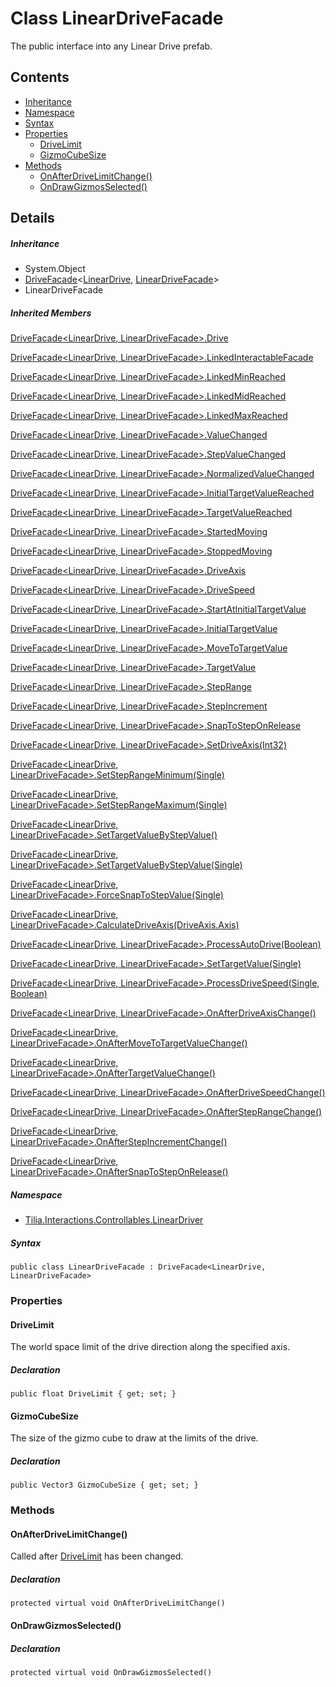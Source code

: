 # Class LinearDriveFacade

The public interface into any Linear Drive prefab.

## Contents

* [Inheritance]
* [Namespace]
* [Syntax]
* [Properties]
  * [DriveLimit]
  * [GizmoCubeSize]
* [Methods]
  * [OnAfterDriveLimitChange()]
  * [OnDrawGizmosSelected()]

## Details

##### Inheritance

* System.Object
* [DriveFacade]<[LinearDrive], [LinearDriveFacade]\>
* LinearDriveFacade

##### Inherited Members

[DriveFacade<LinearDrive, LinearDriveFacade>.Drive]

[DriveFacade<LinearDrive, LinearDriveFacade>.LinkedInteractableFacade]

[DriveFacade<LinearDrive, LinearDriveFacade>.LinkedMinReached]

[DriveFacade<LinearDrive, LinearDriveFacade>.LinkedMidReached]

[DriveFacade<LinearDrive, LinearDriveFacade>.LinkedMaxReached]

[DriveFacade<LinearDrive, LinearDriveFacade>.ValueChanged]

[DriveFacade<LinearDrive, LinearDriveFacade>.StepValueChanged]

[DriveFacade<LinearDrive, LinearDriveFacade>.NormalizedValueChanged]

[DriveFacade<LinearDrive, LinearDriveFacade>.InitialTargetValueReached]

[DriveFacade<LinearDrive, LinearDriveFacade>.TargetValueReached]

[DriveFacade<LinearDrive, LinearDriveFacade>.StartedMoving]

[DriveFacade<LinearDrive, LinearDriveFacade>.StoppedMoving]

[DriveFacade<LinearDrive, LinearDriveFacade>.DriveAxis]

[DriveFacade<LinearDrive, LinearDriveFacade>.DriveSpeed]

[DriveFacade<LinearDrive, LinearDriveFacade>.StartAtInitialTargetValue]

[DriveFacade<LinearDrive, LinearDriveFacade>.InitialTargetValue]

[DriveFacade<LinearDrive, LinearDriveFacade>.MoveToTargetValue]

[DriveFacade<LinearDrive, LinearDriveFacade>.TargetValue]

[DriveFacade<LinearDrive, LinearDriveFacade>.StepRange]

[DriveFacade<LinearDrive, LinearDriveFacade>.StepIncrement]

[DriveFacade<LinearDrive, LinearDriveFacade>.SnapToStepOnRelease]

[DriveFacade<LinearDrive, LinearDriveFacade>.SetDriveAxis(Int32)]

[DriveFacade<LinearDrive, LinearDriveFacade>.SetStepRangeMinimum(Single)]

[DriveFacade<LinearDrive, LinearDriveFacade>.SetStepRangeMaximum(Single)]

[DriveFacade<LinearDrive, LinearDriveFacade>.SetTargetValueByStepValue()]

[DriveFacade<LinearDrive, LinearDriveFacade>.SetTargetValueByStepValue(Single)]

[DriveFacade<LinearDrive, LinearDriveFacade>.ForceSnapToStepValue(Single)]

[DriveFacade<LinearDrive, LinearDriveFacade>.CalculateDriveAxis(DriveAxis.Axis)]

[DriveFacade<LinearDrive, LinearDriveFacade>.ProcessAutoDrive(Boolean)]

[DriveFacade<LinearDrive, LinearDriveFacade>.SetTargetValue(Single)]

[DriveFacade<LinearDrive, LinearDriveFacade>.ProcessDriveSpeed(Single, Boolean)]

[DriveFacade<LinearDrive, LinearDriveFacade>.OnAfterDriveAxisChange()]

[DriveFacade<LinearDrive, LinearDriveFacade>.OnAfterMoveToTargetValueChange()]

[DriveFacade<LinearDrive, LinearDriveFacade>.OnAfterTargetValueChange()]

[DriveFacade<LinearDrive, LinearDriveFacade>.OnAfterDriveSpeedChange()]

[DriveFacade<LinearDrive, LinearDriveFacade>.OnAfterStepRangeChange()]

[DriveFacade<LinearDrive, LinearDriveFacade>.OnAfterStepIncrementChange()]

[DriveFacade<LinearDrive, LinearDriveFacade>.OnAfterSnapToStepOnRelease()]

##### Namespace

* [Tilia.Interactions.Controllables.LinearDriver]

##### Syntax

```
public class LinearDriveFacade : DriveFacade<LinearDrive, LinearDriveFacade>
```

### Properties

#### DriveLimit

The world space limit of the drive direction along the specified axis.

##### Declaration

```
public float DriveLimit { get; set; }
```

#### GizmoCubeSize

The size of the gizmo cube to draw at the limits of the drive.

##### Declaration

```
public Vector3 GizmoCubeSize { get; set; }
```

### Methods

#### OnAfterDriveLimitChange()

Called after [DriveLimit] has been changed.

##### Declaration

```
protected virtual void OnAfterDriveLimitChange()
```

#### OnDrawGizmosSelected()

##### Declaration

```
protected virtual void OnDrawGizmosSelected()
```

[DriveFacade]: ../Driver/DriveFacade-2.md
[LinearDrive]: LinearDrive.md
[LinearDriveFacade]: LinearDriveFacade.md
[DriveFacade<LinearDrive, LinearDriveFacade>.Drive]: Tilia.Interactions.Controllables.Driver.DriveFacade-2.md#Tilia_Interactions_Controllables_Driver_DriveFacade_2_Drive
[DriveFacade<LinearDrive, LinearDriveFacade>.LinkedInteractableFacade]: Tilia.Interactions.Controllables.Driver.DriveFacade-2.md#Tilia_Interactions_Controllables_Driver_DriveFacade_2_LinkedInteractableFacade
[DriveFacade<LinearDrive, LinearDriveFacade>.LinkedMinReached]: Tilia.Interactions.Controllables.Driver.DriveFacade-2.md#Tilia_Interactions_Controllables_Driver_DriveFacade_2_LinkedMinReached
[DriveFacade<LinearDrive, LinearDriveFacade>.LinkedMidReached]: Tilia.Interactions.Controllables.Driver.DriveFacade-2.md#Tilia_Interactions_Controllables_Driver_DriveFacade_2_LinkedMidReached
[DriveFacade<LinearDrive, LinearDriveFacade>.LinkedMaxReached]: Tilia.Interactions.Controllables.Driver.DriveFacade-2.md#Tilia_Interactions_Controllables_Driver_DriveFacade_2_LinkedMaxReached
[DriveFacade<LinearDrive, LinearDriveFacade>.ValueChanged]: Tilia.Interactions.Controllables.Driver.DriveFacade-2.md#Tilia_Interactions_Controllables_Driver_DriveFacade_2_ValueChanged
[DriveFacade<LinearDrive, LinearDriveFacade>.StepValueChanged]: Tilia.Interactions.Controllables.Driver.DriveFacade-2.md#Tilia_Interactions_Controllables_Driver_DriveFacade_2_StepValueChanged
[DriveFacade<LinearDrive, LinearDriveFacade>.NormalizedValueChanged]: Tilia.Interactions.Controllables.Driver.DriveFacade-2.md#Tilia_Interactions_Controllables_Driver_DriveFacade_2_NormalizedValueChanged
[DriveFacade<LinearDrive, LinearDriveFacade>.InitialTargetValueReached]: Tilia.Interactions.Controllables.Driver.DriveFacade-2.md#Tilia_Interactions_Controllables_Driver_DriveFacade_2_InitialTargetValueReached
[DriveFacade<LinearDrive, LinearDriveFacade>.TargetValueReached]: Tilia.Interactions.Controllables.Driver.DriveFacade-2.md#Tilia_Interactions_Controllables_Driver_DriveFacade_2_TargetValueReached
[DriveFacade<LinearDrive, LinearDriveFacade>.StartedMoving]: Tilia.Interactions.Controllables.Driver.DriveFacade-2.md#Tilia_Interactions_Controllables_Driver_DriveFacade_2_StartedMoving
[DriveFacade<LinearDrive, LinearDriveFacade>.StoppedMoving]: Tilia.Interactions.Controllables.Driver.DriveFacade-2.md#Tilia_Interactions_Controllables_Driver_DriveFacade_2_StoppedMoving
[DriveFacade<LinearDrive, LinearDriveFacade>.DriveAxis]: Tilia.Interactions.Controllables.Driver.DriveFacade-2.md#Tilia_Interactions_Controllables_Driver_DriveFacade_2_DriveAxis
[DriveFacade<LinearDrive, LinearDriveFacade>.DriveSpeed]: Tilia.Interactions.Controllables.Driver.DriveFacade-2.md#Tilia_Interactions_Controllables_Driver_DriveFacade_2_DriveSpeed
[DriveFacade<LinearDrive, LinearDriveFacade>.StartAtInitialTargetValue]: Tilia.Interactions.Controllables.Driver.DriveFacade-2.md#Tilia_Interactions_Controllables_Driver_DriveFacade_2_StartAtInitialTargetValue
[DriveFacade<LinearDrive, LinearDriveFacade>.InitialTargetValue]: Tilia.Interactions.Controllables.Driver.DriveFacade-2.md#Tilia_Interactions_Controllables_Driver_DriveFacade_2_InitialTargetValue
[DriveFacade<LinearDrive, LinearDriveFacade>.MoveToTargetValue]: Tilia.Interactions.Controllables.Driver.DriveFacade-2.md#Tilia_Interactions_Controllables_Driver_DriveFacade_2_MoveToTargetValue
[DriveFacade<LinearDrive, LinearDriveFacade>.TargetValue]: Tilia.Interactions.Controllables.Driver.DriveFacade-2.md#Tilia_Interactions_Controllables_Driver_DriveFacade_2_TargetValue
[DriveFacade<LinearDrive, LinearDriveFacade>.StepRange]: Tilia.Interactions.Controllables.Driver.DriveFacade-2.md#Tilia_Interactions_Controllables_Driver_DriveFacade_2_StepRange
[DriveFacade<LinearDrive, LinearDriveFacade>.StepIncrement]: Tilia.Interactions.Controllables.Driver.DriveFacade-2.md#Tilia_Interactions_Controllables_Driver_DriveFacade_2_StepIncrement
[DriveFacade<LinearDrive, LinearDriveFacade>.SnapToStepOnRelease]: Tilia.Interactions.Controllables.Driver.DriveFacade-2.md#Tilia_Interactions_Controllables_Driver_DriveFacade_2_SnapToStepOnRelease
[DriveFacade<LinearDrive, LinearDriveFacade>.SetDriveAxis(Int32)]: Tilia.Interactions.Controllables.Driver.DriveFacade-2.md#Tilia_Interactions_Controllables_Driver_DriveFacade_2_SetDriveAxis_System_Int32_
[DriveFacade<LinearDrive, LinearDriveFacade>.SetStepRangeMinimum(Single)]: Tilia.Interactions.Controllables.Driver.DriveFacade-2.md#Tilia_Interactions_Controllables_Driver_DriveFacade_2_SetStepRangeMinimum_System_Single_
[DriveFacade<LinearDrive, LinearDriveFacade>.SetStepRangeMaximum(Single)]: Tilia.Interactions.Controllables.Driver.DriveFacade-2.md#Tilia_Interactions_Controllables_Driver_DriveFacade_2_SetStepRangeMaximum_System_Single_
[DriveFacade<LinearDrive, LinearDriveFacade>.SetTargetValueByStepValue()]: Tilia.Interactions.Controllables.Driver.DriveFacade-2.md#Tilia_Interactions_Controllables_Driver_DriveFacade_2_SetTargetValueByStepValue
[DriveFacade<LinearDrive, LinearDriveFacade>.SetTargetValueByStepValue(Single)]: Tilia.Interactions.Controllables.Driver.DriveFacade-2.md#Tilia_Interactions_Controllables_Driver_DriveFacade_2_SetTargetValueByStepValue_System_Single_
[DriveFacade<LinearDrive, LinearDriveFacade>.ForceSnapToStepValue(Single)]: Tilia.Interactions.Controllables.Driver.DriveFacade-2.md#Tilia_Interactions_Controllables_Driver_DriveFacade_2_ForceSnapToStepValue_System_Single_
[DriveFacade<LinearDrive, LinearDriveFacade>.CalculateDriveAxis(DriveAxis.Axis)]: Tilia.Interactions.Controllables.Driver.DriveFacade-2.md#Tilia_Interactions_Controllables_Driver_DriveFacade_2_CalculateDriveAxis_Tilia_Interactions_Controllables_Driver_DriveAxis_Axis_
[DriveFacade<LinearDrive, LinearDriveFacade>.ProcessAutoDrive(Boolean)]: Tilia.Interactions.Controllables.Driver.DriveFacade-2.md#Tilia_Interactions_Controllables_Driver_DriveFacade_2_ProcessAutoDrive_System_Boolean_
[DriveFacade<LinearDrive, LinearDriveFacade>.SetTargetValue(Single)]: Tilia.Interactions.Controllables.Driver.DriveFacade-2.md#Tilia_Interactions_Controllables_Driver_DriveFacade_2_SetTargetValue_System_Single_
[DriveFacade<LinearDrive, LinearDriveFacade>.ProcessDriveSpeed(Single, Boolean)]: Tilia.Interactions.Controllables.Driver.DriveFacade-2.md#Tilia_Interactions_Controllables_Driver_DriveFacade_2_ProcessDriveSpeed_System_Single_System_Boolean_
[DriveFacade<LinearDrive, LinearDriveFacade>.OnAfterDriveAxisChange()]: Tilia.Interactions.Controllables.Driver.DriveFacade-2.md#Tilia_Interactions_Controllables_Driver_DriveFacade_2_OnAfterDriveAxisChange
[DriveFacade<LinearDrive, LinearDriveFacade>.OnAfterMoveToTargetValueChange()]: Tilia.Interactions.Controllables.Driver.DriveFacade-2.md#Tilia_Interactions_Controllables_Driver_DriveFacade_2_OnAfterMoveToTargetValueChange
[DriveFacade<LinearDrive, LinearDriveFacade>.OnAfterTargetValueChange()]: Tilia.Interactions.Controllables.Driver.DriveFacade-2.md#Tilia_Interactions_Controllables_Driver_DriveFacade_2_OnAfterTargetValueChange
[DriveFacade<LinearDrive, LinearDriveFacade>.OnAfterDriveSpeedChange()]: Tilia.Interactions.Controllables.Driver.DriveFacade-2.md#Tilia_Interactions_Controllables_Driver_DriveFacade_2_OnAfterDriveSpeedChange
[DriveFacade<LinearDrive, LinearDriveFacade>.OnAfterStepRangeChange()]: Tilia.Interactions.Controllables.Driver.DriveFacade-2.md#Tilia_Interactions_Controllables_Driver_DriveFacade_2_OnAfterStepRangeChange
[DriveFacade<LinearDrive, LinearDriveFacade>.OnAfterStepIncrementChange()]: Tilia.Interactions.Controllables.Driver.DriveFacade-2.md#Tilia_Interactions_Controllables_Driver_DriveFacade_2_OnAfterStepIncrementChange
[DriveFacade<LinearDrive, LinearDriveFacade>.OnAfterSnapToStepOnRelease()]: Tilia.Interactions.Controllables.Driver.DriveFacade-2.md#Tilia_Interactions_Controllables_Driver_DriveFacade_2_OnAfterSnapToStepOnRelease
[Tilia.Interactions.Controllables.LinearDriver]: README.md
[DriveLimit]: LinearDriveFacade.md#DriveLimit
[Inheritance]: #Inheritance
[Namespace]: #Namespace
[Syntax]: #Syntax
[Properties]: #Properties
[DriveLimit]: #DriveLimit
[GizmoCubeSize]: #GizmoCubeSize
[Methods]: #Methods
[OnAfterDriveLimitChange()]: #OnAfterDriveLimitChange
[OnDrawGizmosSelected()]: #OnDrawGizmosSelected
